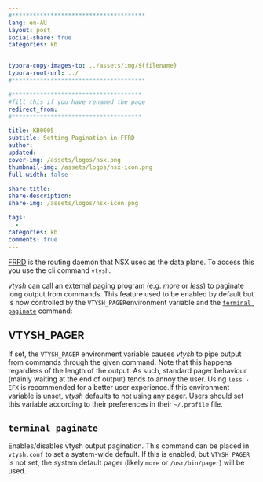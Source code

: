 ```yaml
---
#**************************************
lang: en-AU
layout: post
social-share: true
categories: kb


typora-copy-images-to: ../assets/img/${filename}
typora-root-url: ../
#**************************************

#*************************************
#fill this if you have renamed the page
redirect_from:
#*************************************

title: KB0005
subtitle: Setting Pagination in FFRD
author:
updated:
cover-img: /assets/logos/nsx.png
thumbnail-img: /assets/logos/nsx-icon.png
full-width: false

share-title:
share-description: 
share-img: /assets/logos/nsx-icon.png

tags:
  -
categories: kb
comments: true
---
```


[FRRD](https://docs.frrouting.org) is the routing daemon that NSX uses as the data plane. To access this you use the cli command `vtysh`. 

*vtysh* can call an external paging program (e.g. *more* or *less*) to paginate long output from commands. This feature used to be enabled by default but is now controlled by the `VTYSH_PAGER`environment variable and the [`terminal paginate`](https://docs.frrouting.org/en/latest/vtysh.html#clicmd-terminal-paginate) command:

## VTYSH_PAGER

If set, the `VTYSH_PAGER` environment variable causes *vtysh* to pipe output from commands through the given command. Note that this happens regardless of the length of the output. As such, standard pager behaviour (mainly waiting at the end of output) tends to annoy the user. Using `less -EFX` is recommended for a better user experience.If this environment variable is unset, *vtysh* defaults to not using any pager. Users should set this variable according to their preferences in their `~/.profile` file.

## `terminal paginate`

Enables/disables vtysh output pagination. This command can be placed in `vtysh.conf` to set a system-wide default. If this is enabled, but `VTYSH_PAGER` is not set, the system default pager (likely `more` or `/usr/bin/pager`) will be used.
